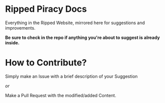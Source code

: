 # Ripped Piracy Docs

Everything in the Ripped Website, mirrored here for suggestions and improvements.

**Be sure to check in the repo if anything you're about to suggest is already inside.**

# How to Contribute?

Simply make an Issue with a brief description of your Suggestion  
  
_or_

Make a Pull Request with the modified/added Content.
